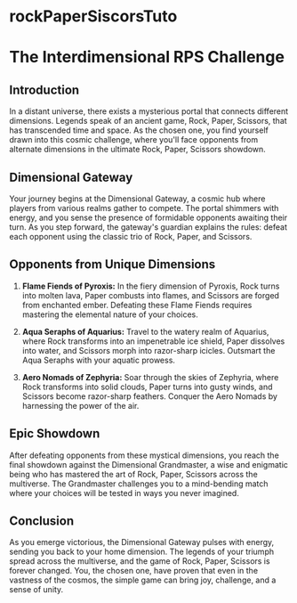 # rockPaperSiscorsTuto

# The Interdimensional RPS Challenge

## Introduction
In a distant universe, there exists a mysterious portal that connects different dimensions. Legends speak of an ancient game, Rock, Paper, Scissors, that has transcended time and space. As the chosen one, you find yourself drawn into this cosmic challenge, where you'll face opponents from alternate dimensions in the ultimate Rock, Paper, Scissors showdown.

## Dimensional Gateway
Your journey begins at the Dimensional Gateway, a cosmic hub where players from various realms gather to compete. The portal shimmers with energy, and you sense the presence of formidable opponents awaiting their turn. As you step forward, the gateway's guardian explains the rules: defeat each opponent using the classic trio of Rock, Paper, and Scissors.

## Opponents from Unique Dimensions
1. **Flame Fiends of Pyroxis:** In the fiery dimension of Pyroxis, Rock turns into molten lava, Paper combusts into flames, and Scissors are forged from enchanted ember. Defeating these Flame Fiends requires mastering the elemental nature of your choices.

2. **Aqua Seraphs of Aquarius:** Travel to the watery realm of Aquarius, where Rock transforms into an impenetrable ice shield, Paper dissolves into water, and Scissors morph into razor-sharp icicles. Outsmart the Aqua Seraphs with your aquatic prowess.

3. **Aero Nomads of Zephyria:** Soar through the skies of Zephyria, where Rock transforms into solid clouds, Paper turns into gusty winds, and Scissors become razor-sharp feathers. Conquer the Aero Nomads by harnessing the power of the air.

## Epic Showdown
After defeating opponents from these mystical dimensions, you reach the final showdown against the Dimensional Grandmaster, a wise and enigmatic being who has mastered the art of Rock, Paper, Scissors across the multiverse. The Grandmaster challenges you to a mind-bending match where your choices will be tested in ways you never imagined.

## Conclusion
As you emerge victorious, the Dimensional Gateway pulses with energy, sending you back to your home dimension. The legends of your triumph spread across the multiverse, and the game of Rock, Paper, Scissors is forever changed. You, the chosen one, have proven that even in the vastness of the cosmos, the simple game can bring joy, challenge, and a sense of unity.
